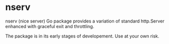 nserv
=====

nserv (nice server) Go package provides a variation of standard http.Server enhanced with graceful exit and throttling.

The package is in its early stages of developement. Use at your own risk.
